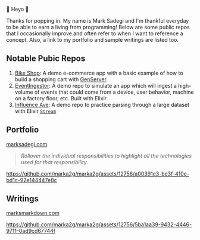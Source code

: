 👋 Heyo 👋

Thanks for popping in. My name is Mark Sadegi and I'm thankful everyday to be able to earn a living from programming! Below are some public repos that I occasionally improve and often refer to when I want to reference a concept. Also, a link to my portfolio and sample writings are listed too. 

## Notable Pubic Repos
1. [Bike Shop](https://github.com/marka2g/bike_shop): A demo e-commerce app with a basic example of how to build a shopping cart with [GenServer](https://hexdocs.pm/elixir/GenServer.html).
2. [EventIngestor](https://github.com/marka2g/event_ingestor): A demo repo to simulate an app which will ingest a high-volume of events that could come from a device, user behavior, machine on a factory floor, etc.  Built with Elixir
3. [Influence Ave](https://github.com/marka2g/influence_avenue): A demo repo to practice parsing through a large dataset with Elixir [`Stream`](https://hexdocs.pm/elixir/Stream.html)
<!-- 4. widgmart -->
<!-- 5. [Citizen Uprise](https://github.com/marka2g/citizen_uprise) -->

## Portfolio 
[marksadegi.com](https://www.marksadegi.com)
>_Rollover the individual responsibilities to highlight all the technologies used for that responsibility._

https://github.com/marka2g/marka2g/assets/12756/a00391e3-be3f-410e-bd1c-92e144447e8c


## Writings
[marksmarkdown.com](https://marksmarkdown.com/elevator-pitch.html)

https://github.com/marka2g/marka2g/assets/12756/5ba1aa39-9432-4446-9711-0ad9cd67744f


